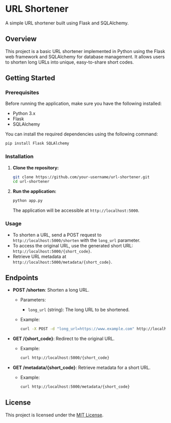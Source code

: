 # URL Shortener

A simple URL shortener built using Flask and SQLAlchemy.

## Overview

This project is a basic URL shortener implemented in Python using the Flask web framework and SQLAlchemy for database management. It allows users to shorten long URLs into unique, easy-to-share short codes.

## Getting Started

### Prerequisites

Before running the application, make sure you have the following installed:

- Python 3.x
- Flask
- SQLAlchemy

You can install the required dependencies using the following command:

```bash
pip install Flask SQLAlchemy
```

### Installation

1. **Clone the repository:**

    ```bash
    git clone https://github.com/your-username/url-shortener.git
    cd url-shortener
    ```

2. **Run the application:**

    ```bash
    python app.py
    ```

    The application will be accessible at `http://localhost:5000`.

### Usage

- To shorten a URL, send a POST request to `http://localhost:5000/shorten` with the `long_url` parameter.
- To access the original URL, use the generated short URL: `http://localhost:5000/{short_code}`.
- Retrieve URL metadata at `http://localhost:5000/metadata/{short_code}`.

## Endpoints

- **POST /shorten**: Shorten a long URL.
  - Parameters:
    - `long_url` (string): The long URL to be shortened.
  - Example:

    ```bash
    curl -X POST -d "long_url=https://www.example.com" http://localhost:5000/shorten
    ```

- **GET /{short_code}**: Redirect to the original URL.
  - Example:

    ```bash
    curl http://localhost:5000/{short_code}
    ```

- **GET /metadata/{short_code}**: Retrieve metadata for a short URL.
  - Example:

    ```bash
    curl http://localhost:5000/metadata/{short_code}
    ```

## License

This project is licensed under the [MIT License](LICENSE).